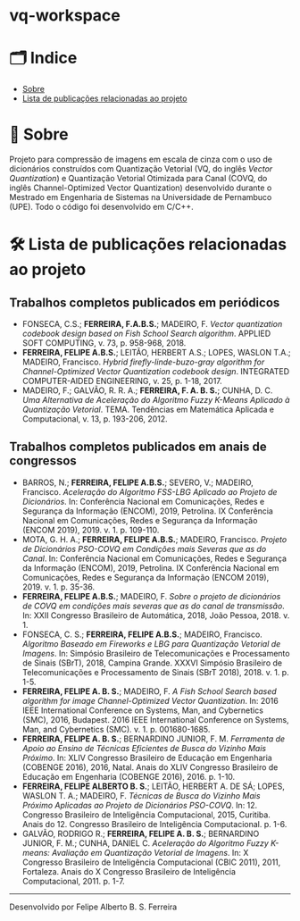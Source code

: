 # vq-workspace

<!-- <h1 align="center">
    <img src="VQ/VQ/256_lena_fss_30.835351.pgm">
</h1> -->

<!-- <h3 align="center">
    <a href="#">Acessar a demonstração</a>
</h3> -->

# 🗂 Indice

- [Sobre](#-sobre)
- [Lista de publicações relacionadas ao projeto](#-lista-de-publicações-relacionadas-ao-projeto)


# 📝 Sobre

Projeto para compressão de imagens em escala de cinza com o uso de dicionários construídos com Quantização Vetorial (VQ, do inglês *Vector Quantization*) e Quantização Vetorial Otimizada para Canal (COVQ, do inglês Channel-Optimized Vector Quantization) desenvolvido durante o Mestrado em Engenharia de Sistemas na Universidade de Pernambuco (UPE). Todo o código foi desenvolvido em C/C++.

# 🛠 Lista de publicações relacionadas ao projeto

## Trabalhos completos publicados em periódicos

- FONSECA, C.S.; **FERREIRA, F.A.B.S.**; MADEIRO, F. *Vector quantization codebook design based on Fish School Search algorithm*. APPLIED SOFT COMPUTING, v. 73, p. 958-968, 2018. 
- **FERREIRA, FELIPE A.B.S.**; LEITÃO, HERBERT A.S.; LOPES, WASLON T.A.; MADEIRO, Francisco. *Hybrid firefly-linde-buzo-gray algorithm for Channel-Optimized Vector Quantization codebook design*. INTEGRATED COMPUTER-AIDED ENGINEERING, v. 25, p. 1-18, 2017.
- MADEIRO, F.; GALVÃO, R. R. A.; **FERREIRA, F. A. B. S.**; CUNHA, D. C. *Uma Alternativa de Aceleração do Algoritmo Fuzzy K-Means Aplicado à Quantização Vetorial*. TEMA. Tendências em Matemática Aplicada e Computacional, v. 13, p. 193-206, 2012.

## Trabalhos completos publicados em anais de congressos

- BARROS, N.; **FERREIRA, FELIPE A.B.S.**; SEVERO, V.; MADEIRO, Francisco. *Aceleração do Algoritmo FSS-LBG Aplicado ao Projeto de Dicionários*. In: Conferência Nacional em Comunicações, Redes e Segurança da Informação (ENCOM), 2019, Petrolina. IX Conferência Nacional em Comunicações, Redes e Segurança da Informação (ENCOM 2019), 2019. v. 1. p. 109-110.
- MOTA, G. H. A.; **FERREIRA, FELIPE A.B.S.**; MADEIRO, Francisco. *Projeto de Dicionários PSO-COVQ em Condições mais Severas que as do Canal*. In: Conferência Nacional em Comunicações, Redes e Segurança da Informação (ENCOM), 2019, Petrolina. IX Conferência Nacional em Comunicações, Redes e Segurança da Informação (ENCOM 2019), 2019. v. 1. p. 35-36.
- **FERREIRA, FELIPE A.B.S.**; MADEIRO, F. *Sobre o projeto de dicionários de COVQ em condições mais severas que as do canal de transmissão*. In: XXII Congresso Brasileiro de Automática, 2018, João Pessoa, 2018. v. 1.
- FONSECA, C. S.; **FERREIRA, FELIPE A.B.S.**; MADEIRO, Francisco. *Algoritmo Baseado em Fireworks e LBG para Quantização Vetorial de Imagens*. In: Simpósio Brasileiro de Telecomunicações e Processamento de Sinais (SBrT), 2018, Campina Grande. XXXVI Simpósio Brasileiro de Telecomunicações e Processamento de Sinais (SBrT 2018), 2018. v. 1. p. 1-5.
- **FERREIRA, FELIPE A. B. S.**; MADEIRO, F. *A Fish School Search based algorithm for image Channel-Optimized Vector Quantization*. In: 2016 IEEE International Conference on Systems, Man, and Cybernetics (SMC), 2016, Budapest. 2016 IEEE International Conference on Systems, Man, and Cybernetics (SMC). v. 1. p. 001680-1685.
- **FERREIRA, FELIPE A. B. S.**; BERNARDINO JUNIOR, F. M. *Ferramenta de Apoio ao Ensino de Técnicas Eficientes de Busca do Vizinho Mais Próximo*. In: XLIV Congresso Brasileiro de Educação em Engenharia (COBENGE 2016), 2016, Natal. Anais do XLIV Congresso Brasileiro de Educação em Engenharia (COBENGE 2016), 2016. p. 1-10.
- **FERREIRA, FELIPE ALBERTO B. S.**; LEITÃO, HERBERT A. DE SÁ; LOPES, WASLON T. A.; MADEIRO, F. *Técnicas de Busca do Vizinho Mais Próximo Aplicadas ao Projeto de Dicionários PSO-COVQ*. In: 12. Congresso Brasileiro de Inteligência Computacional, 2015, Curitiba. Anais do 12. Congresso Brasileiro de Inteligência Computacional. p. 1-6.
- GALVÃO, RODRIGO R.; **FERREIRA, FELIPE A. B. S.**; BERNARDINO JUNIOR, F. M.; CUNHA, DANIEL C. *Aceleração do Algoritmo Fuzzy K-means: Avaliação em Quantização Vetorial de Imagens*. In: X Congresso Brasileiro de Inteligência Computacional (CBIC 2011), 2011, Fortaleza. Anais do X Congresso Brasileiro de Inteligência Computacional, 2011. p. 1-7.

---
Desenvolvido por Felipe Alberto B. S. Ferreira
